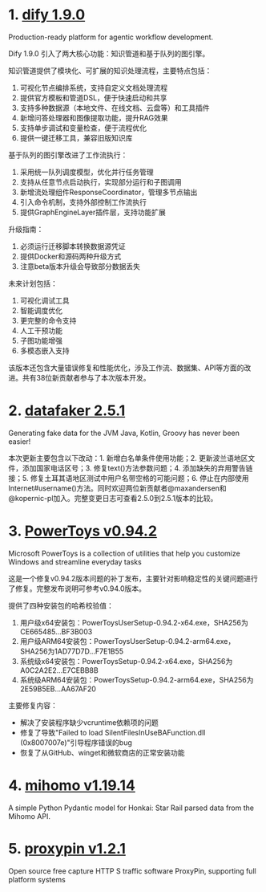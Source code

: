 
# 1. [dify 1.9.0](https://github.com/langgenius/dify/releases/tag/1.9.0)  
Production-ready platform for agentic workflow development.

Dify 1.9.0 引入了两大核心功能：知识管道和基于队列的图引擎。

知识管道提供了模块化、可扩展的知识处理流程，主要特点包括：
1. 可视化节点编排系统，支持自定义文档处理流程
2. 提供官方模板和管道DSL，便于快速启动和共享
3. 支持多种数据源（本地文件、在线文档、云盘等）和工具插件
4. 新增问答处理器和图像提取功能，提升RAG效果
5. 支持单步调试和变量检查，便于流程优化
6. 提供一键迁移工具，兼容旧版知识库

基于队列的图引擎改进了工作流执行：
1. 采用统一队列调度模型，优化并行任务管理
2. 支持从任意节点启动执行，实现部分运行和子图调用
3. 新增流处理组件ResponseCoordinator，管理多节点输出
4. 引入命令机制，支持外部控制工作流执行
5. 提供GraphEngineLayer插件层，支持功能扩展

升级指南：
1. 必须运行迁移脚本转换数据源凭证
2. 提供Docker和源码两种升级方式
3. 注意beta版本升级会导致部分数据丢失

未来计划包括：
1. 可视化调试工具
2. 智能调度优化
3. 更完整的命令支持
4. 人工干预功能
5. 子图功能增强
6. 多模态嵌入支持

该版本还包含大量错误修复和性能优化，涉及工作流、数据集、API等方面的改进。共有38位新贡献者参与了本次版本开发。

# 2. [datafaker 2.5.1](https://github.com/datafaker-net/datafaker/releases/tag/2.5.1)  
Generating fake data for the JVM Java, Kotlin, Groovy has never been easier!

本次更新主要包含以下改动：1. 新增白名单条件使用功能；2. 更新波兰语地区文件，添加国家电话区号；3. 修复text()方法参数问题；4. 添加缺失的弃用警告链接；5. 修复土耳其语地区测试中用户名带空格的可能问题；6. 停止在内部使用Internet#username()方法。同时欢迎两位新贡献者@maxandersen和@kopernic-pl加入。完整变更日志可查看2.5.0到2.5.1版本的比较。

# 3. [PowerToys v0.94.2](https://github.com/microsoft/PowerToys/releases/tag/v0.94.2)  
Microsoft PowerToys is a collection of utilities that help you customize Windows and streamline everyday tasks

这是一个修复v0.94.2版本问题的补丁发布，主要针对影响稳定性的关键问题进行了修复。完整发布说明可参考v0.94.0版本。

提供了四种安装包的哈希校验值：
1. 用户级x64安装包：PowerToysUserSetup-0.94.2-x64.exe，SHA256为CE665485...BF3B003
2. 用户级ARM64安装包：PowerToysUserSetup-0.94.2-arm64.exe，SHA256为1AD77D7D...F7E1B55  
3. 系统级x64安装包：PowerToysSetup-0.94.2-x64.exe，SHA256为A0C2A2E2...E7CEBB8B
4. 系统级ARM64安装包：PowerToysSetup-0.94.2-arm64.exe，SHA256为2E59B5EB...AA67AF20

主要修复内容：
- 解决了安装程序缺少vcruntime依赖项的问题
- 修复了导致"Failed to load SilentFilesInUseBAFunction.dll (0x8007007e)"引导程序错误的bug
- 恢复了从GitHub、winget和微软商店的正常安装功能

# 4. [mihomo v1.19.14](https://github.com/MetaCubeX/mihomo/releases/tag/v1.19.14)  
A simple Python Pydantic model for Honkai: Star Rail parsed data from the Mihomo API.



# 5. [proxypin v1.2.1](https://github.com/wanghongenpin/proxypin/releases/tag/v1.2.1)  
Open source free capture HTTP S traffic software ProxyPin, supporting full platform systems




